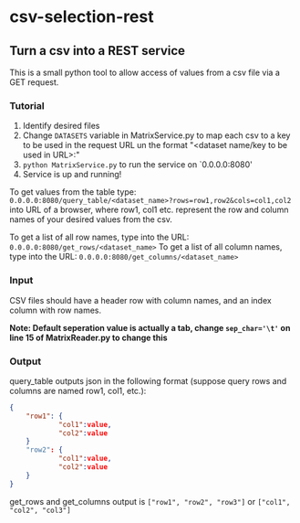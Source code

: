 # csv-selection-rest
## Turn a csv into a REST service
This is a small python tool to allow access of values from a csv file via a GET request.

### Tutorial
1. Identify desired files
2. Change `DATASETS` variable in MatrixService.py to map each csv to a key to be used in the request URL un the format "<dataset name/key to be used in URL>:<relative filepath of dataset>"
3. `python MatrixService.py` to run the service on `0.0.0.0:8080'
4. Service is up and running!

To get values from the table type: `0.0.0.0:8080/query_table/<dataset_name>?rows=row1,row2&cols=col1,col2` into URL of a browser, where row1, col1 etc. represent the row and column names of your desired values from the csv.

To get a list of all row names, type into the URL: `0.0.0.0:8080/get_rows/<dataset_name>` 
To get a list of all column names, type into the URL: `0.0.0.0:8080/get_columns/<dataset_name>` 

### Input
CSV files should have a header row with column names, and an index column with row names.

**Note: Default seperation value is actually a tab, change `sep_char='\t'` on line 15 of MatrixReader.py to change this**

### Output
query_table outputs json in the following format (suppose query rows and columns are named row1, col1, etc.):

```json
{
	"row1": {
			"col1":value,
			"col2":value
	}
	"row2": {
			"col1":value,
			"col2":value
	}
}
```

get_rows and get_columns output is `["row1", "row2", "row3"]` or `["col1", "col2", "col3"]`